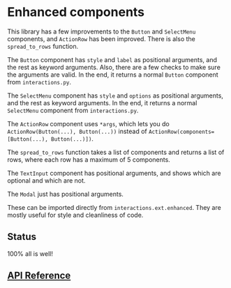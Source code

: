 # Enhanced components

This library has a few improvements to the `Button` and `SelectMenu` components, and `ActionRow` has been improved. There is also the `spread_to_rows` function.

The `Button` component has `style` and `label` as positional arguments, and the rest as keyword arguments. Also, there are a few checks to make sure the arguments are valid. In the end, it returns a normal `Button` component from `interactions.py`.

The `SelectMenu` component has `style` and `options` as positional arguments, and the rest as keyword arguments. In the end, it returns a normal `SelectMenu` component from `interactions.py`.

The `ActionRow` component uses `*args`, which lets you do `ActionRow(Button(...), Button(...))` instead of `ActionRow(components=[Button(...), Button(...)])`.

The `spread_to_rows` function takes a list of components and returns a list of rows, where each row has a maximum of 5 components.

The `TextInput` component has positional arguments, and shows which are optional and which are not.

The `Modal` just has positional arguments.

These can be imported directly from `interactions.ext.enhanced`. They are mostly useful for style and cleanliness of code.

## Status

100% all is well!

## [API Reference](./API-Reference#enhanced-components)
